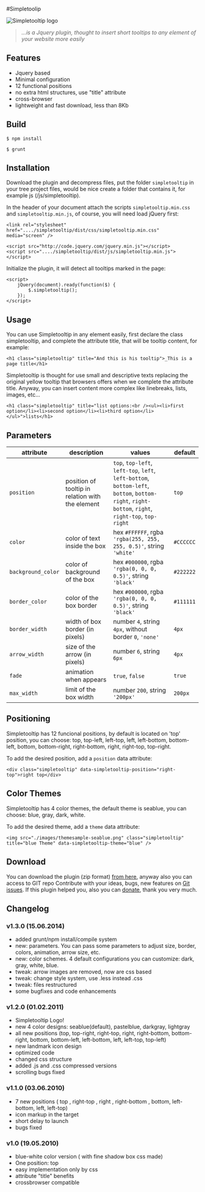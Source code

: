 #Simpletoolip

![Simpletooltip logo](https://codingsomething.files.wordpress.com/2012/06/simpletooltip-logo-cropped.png?w=200&h=200)
> _...is a Jquery plugin, thought to insert short tooltips to any element of your website more easily_

## Features

* Jquery based
* Minimal configuration
* 12 functional positions
* no extra html structures, use "title" attribute
* cross-browser
* lightweight and fast download, less than 8Kb

## Build

```
$ npm install
```

```
$ grunt
```

## Installation

Download the plugin and decompress files, put the folder `simpletooltip` in your tree project files, would be nice create a folder that contains it, for example js (/js/simpletooltip).

In the header of your document attach the scripts `simpletooltip.min.css` and `simpletooltip.min.js`, of course, you will need load jQuery first:

```
<link rel="stylesheet" href="..../simpletooltip/dist/css/simpletooltip.min.css" media="screen" />

<script src="http://code.jquery.com/jquery.min.js"></script>
<script src="..../simpletooltip/dist/js/simpletooltip.min.js"></script>
```


Initialize the plugin, it will detect all tooltips marked in the page:

```
<script>
    jQuery(document).ready(function($) {
        $.simpletooltip();
    });
</script>
```


## Usage

You can use Simpletooltip in any element easily, first declare the class simpletooltip, and complete the attribute title, that will be tooltip content, for example:

```
<h1 class="simpletooltip" title="And this is his tooltip">_This is a page title</h1>
```

Simpletooltip is thought for use small and descriptive texts replacing the original yellow tooltip that browsers offers when we complete the attribute title. Anyway, you can insert content more complex like linebreaks, lists, images, etc...

```
<h1 class="simpletooltip" title="list options:<br /><ul><li>first option</li><li>second option</li><li>third option</li></ul>">lists</h1>
```


## Parameters

attribute          | description                                      | values                                                                                                                                               | default
-------------------|--------------------------------------------------|------------------------------------------------------------------------------------------------------------------------------------------------------|----------
`position`         | position of tooltip in relation with the element | `top`, `top-left`, `left-top`, `left`, `left-bottom`, `bottom-left`, `bottom`, `bottom-right`, `right-bottom`, `right`, `right-top`, `top-right`     | `top` 
`color`            | color of text inside the box                     | hex `#FFFFFF`, rgba `'rgba(255, 255, 255, 0.5)'`, string `'white'`                                                                                   | `#CCCCCC`
`background_color` | color of background of the box                   | hex `#000000`, rgba `'rgba(0, 0, 0, 0.5)'`, string `'black'`                                                                                         | `#222222`
`border_color`     | color of the box border                          | hex `#000000`, rgba `'rgba(0, 0, 0, 0.5)'`, string `'black'`                                                                                         | `#111111`
`border_width`     | width of box border (in pixels)                  | number `4`, string `4px`, without border `0`, `'none'`                                                                                               | `4px`     
`arrow_width`      | size of the arrow (in pixels)                    | number `6`, string `6px`                                                                                                                             | `4px`     
`fade`             | animation when appears                           | `true`, `false`                                                                                                                                      | `true`    
`max_width`        | limit of the box width                           | number `200`, string `'200px'`                                                                                                                       | `200px`  



## Positioning

Simpletooltip has 12 funcional positions, by default is located on 'top' position, you can choose: top, top-left, left-top, left, left-bottom, bottom-left, bottom, bottom-right, right-bottom, right, right-top, top-right.

To add the desired position, add a `position` data attribute:

```
<div class="simpletooltip" data-simpletooltip-position="right-top">right top</div>
```


## Color Themes

Simpletooltip has 4 color themes, the default theme is seablue, you can choose: blue, gray, dark, white.

To add the desired theme, add a `theme` data attribute:

```
<img src="./images/themesample-seablue.png" class="simpletooltip" title="blue Theme" data-simpletooltip-theme="blue" />
```

## Download

You can download the plugin (zip format) [from here](https://github.com/not-only-code/Simpletooltip/zipball/master), anyway also you can access to GIT repo Contribute with your ideas, bugs, new features on [Git issues](https://github.com/not-only-code/Simpletooltip/issues). If this plugin helped you, also you can [donate](https://www.paypal.com/cgi-bin/webscr?cmd=_s-xclick&hosted_button_id=MRNNVK3SDEQKN), thank you very much.

## Changelog

### v1.3.0 (15.06.2014)

* added grunt/npm install/compile system
* new: parameters. You can pass some parameters to adjust size, border, colors, animation, arrow size, etc.
* new: color schemes. 4 default configurations you can customize: dark, gray, white, blue. 
* tweak: arrow images are removed, now are css based
* tweak: change style system, use .less instead .css
* tweak: files restructured
* some bugfixes and code enhancements


### v1.2.0 (01.02.2011)

* Simpletooltip Logo!
* new 4 color designs: seablue(default), pastelblue, darkgray, lightgray
* all new positions (top, top-right, right-top, right, right-bottom, bottom-right, bottom, bottom-left, left-bottom, left, left-top, top-left)
* new landmark icon design
* optimized code
* changed css structure
* added .js and .css compressed versions
* scrolling bugs fixed


### v1.1.0 (03.06.2010)

* 7 new positions ( top , right-top , right , right-bottom , bottom, left-bottom, left, left-top) 
* icon markup in the target
* short delay to launch
* bugs fixed


### v1.0 (19.05.2010)

* blue-white color version ( with fine shadow box css made)
* One position: top
* easy implementation only by css
* attribute "title" benefits
* crossbrowser compatible
